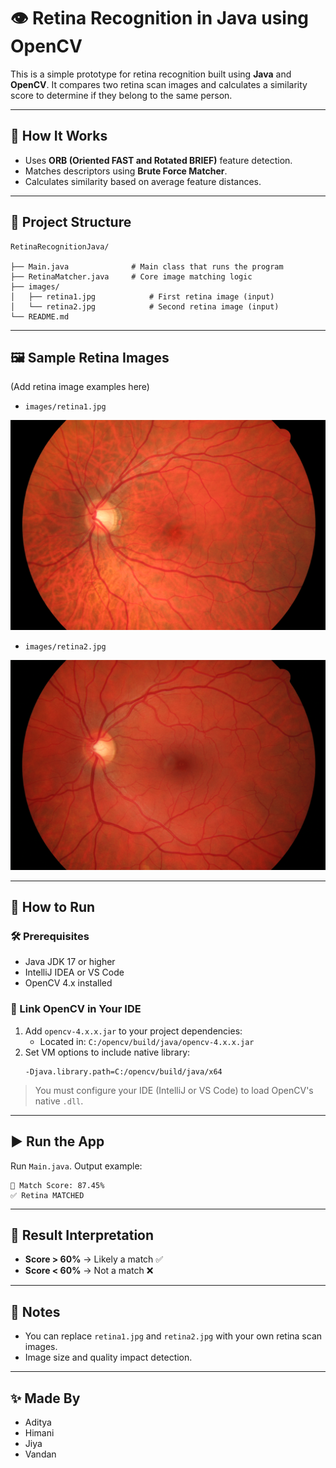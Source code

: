 # 👁️ Retina Recognition in Java using OpenCV

This is a simple prototype for retina recognition built using **Java** and **OpenCV**. It compares two retina scan images and calculates a similarity score to determine if they belong to the same person.

---

## 🧠 How It Works

- Uses **ORB (Oriented FAST and Rotated BRIEF)** feature detection.
- Matches descriptors using **Brute Force Matcher**.
- Calculates similarity based on average feature distances.

---

## 📁 Project Structure

```
RetinaRecognitionJava/

├── Main.java              # Main class that runs the program
├── RetinaMatcher.java     # Core image matching logic
├── images/
│   ├── retina1.jpg            # First retina image (input)
│   └── retina2.jpg            # Second retina image (input)
└── README.md
```

---

## 🖼️ Sample Retina Images

(Add retina image examples here)

- `images/retina1.jpg`

![retina1](images/retina1.jpg)

- `images/retina2.jpg`

![retina2](images/retina2.jpg)

---

## 🚀 How to Run

### 🛠 Prerequisites
- Java JDK 17 or higher
- IntelliJ IDEA or VS Code
- OpenCV 4.x installed

### 🔗 Link OpenCV in Your IDE
1. Add `opencv-4.x.x.jar` to your project dependencies:
   - Located in: `C:/opencv/build/java/opencv-4.x.x.jar`
2. Set VM options to include native library:
   ```
   -Djava.library.path=C:/opencv/build/java/x64
   ```

> You must configure your IDE (IntelliJ or VS Code) to load OpenCV's native `.dll`.

---

## ▶️ Run the App

Run `Main.java`. Output example:

```
🧠 Match Score: 87.45%
✅ Retina MATCHED
```

---

## 💬 Result Interpretation

- **Score > 60%** → Likely a match ✅
- **Score < 60%** → Not a match ❌

---

## 📌 Notes

- You can replace `retina1.jpg` and `retina2.jpg` with your own retina scan images.
- Image size and quality impact detection.

---


## ✨ Made By

- Aditya  
- Himani  
- Jiya  
- Vandan

